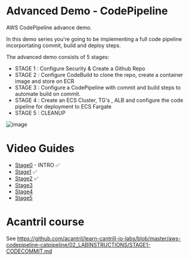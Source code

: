 # Advanced Demo - CodePipeline
AWS CodePipeline advance demo. 

In this demo series you're going to be implementing a full code pipeline incorportating commit, build and deploy steps.

The advanced demo consists of 5 stages:

* STAGE 1 : Configure Security & Create a Github Repo
* STAGE 2 : Configure CodeBuild to clone the repo, create a container image and store on ECR
* STAGE 3 : Configure a CodePipeline with commit and build steps to automate build on commit.
* STAGE 4 : Create an ECS Cluster, TG's , ALB and configure the code pipeline for deployment to ECS Fargate
* STAGE 5 : CLEANUP

![image](https://github.com/user-attachments/assets/9d30f1a4-784e-437e-ae6d-eb9f48f93933)


# Video Guides

- [Stage0](https://www.youtube.com/watch?v=MDMH_XXDbrI&t=0s) - INTRO ✅
- [Stage1](https://www.youtube.com/watch?v=MDMH_XXDbrI&t=133s) ✅
- [Stage2](https://www.youtube.com/watch?v=MDMH_XXDbrI&t=871s) ✅
- [Stage3](https://www.youtube.com/watch?v=MDMH_XXDbrI&t=2556s)
- [Stage4](https://www.youtube.com/watch?v=MDMH_XXDbrI&t=3478s)
- [Stage5](https://www.youtube.com/watch?v=MDMH_XXDbrI&t=4594s)

# Acantril course
See https://github.com/acantril/learn-cantrill-io-labs/blob/master/aws-codepipeline-catpipeline/02_LABINSTRUCTIONS/STAGE1-CODECOMMIT.md